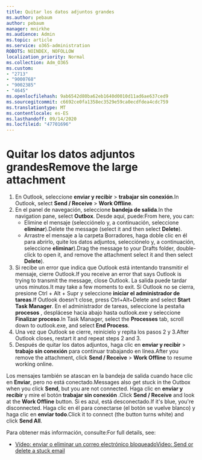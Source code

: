 ```yaml
---
title: Quitar los datos adjuntos grandes
ms.author: pebaum
author: pebaum
manager: mnirkhe
ms.audience: Admin
ms.topic: article
ms.service: o365-administration
ROBOTS: NOINDEX, NOFOLLOW
localization_priority: Normal
ms.collection: Adm_O365
ms.custom:
- "2713"
- "9000768"
- "9002385"
- "4645"
ms.openlocfilehash: 9ab6542d80ba62eb1640d0010d11ad6ae637ced9
ms.sourcegitcommit: c6692ce0fa1358ec3529e59ca0ecdfdea4cdc759
ms.translationtype: MT
ms.contentlocale: es-ES
ms.lasthandoff: 09/14/2020
ms.locfileid: "47701696"
---
```

# <a name="remove-the-large-attachment"></a><span data-ttu-id="cd6b0-102">Quitar los datos adjuntos grandes</span><span class="sxs-lookup"><span data-stu-id="cd6b0-102">Remove the large attachment</span></span>

1. <span data-ttu-id="cd6b0-103">En Outlook, seleccione **enviar y recibir**  >  **trabajar sin conexión**.</span><span class="sxs-lookup"><span data-stu-id="cd6b0-103">In Outlook, select **Send / Receive** > **Work Offline**.</span></span> 
2. <span data-ttu-id="cd6b0-104">En el panel de navegación, seleccione **bandeja de salida**.</span><span class="sxs-lookup"><span data-stu-id="cd6b0-104">In the navigation pane, select **Outbox**.</span></span> <span data-ttu-id="cd6b0-105">Desde aquí, puede:</span><span class="sxs-lookup"><span data-stu-id="cd6b0-105">From here, you can:</span></span> 
    - <span data-ttu-id="cd6b0-106">Elimine el mensaje (selecciónelo y, a continuación, seleccione **eliminar**).</span><span class="sxs-lookup"><span data-stu-id="cd6b0-106">Delete the message (select it and then select **Delete**).</span></span>
    - <span data-ttu-id="cd6b0-107">Arrastre el mensaje a la carpeta Borradores, haga doble clic en él para abrirlo, quite los datos adjuntos, selecciónelo y, a continuación, seleccione **eliminar**).</span><span class="sxs-lookup"><span data-stu-id="cd6b0-107">Drag the message to your Drafts folder, double-click to open it, and remove the attachment select it and then select **Delete**).</span></span>
3. <span data-ttu-id="cd6b0-108">Si recibe un error que indica que Outlook está intentando transmitir el mensaje, cierre Outlook.</span><span class="sxs-lookup"><span data-stu-id="cd6b0-108">If you receive an error that says Outlook is trying to transmit the message, close Outlook.</span></span> <span data-ttu-id="cd6b0-109">La salida puede tardar unos minutos.</span><span class="sxs-lookup"><span data-stu-id="cd6b0-109">It may take a few moments to exit.</span></span> <span data-ttu-id="cd6b0-110">Si Outlook no se cierra, presione Ctrl + Alt + Supr y seleccione **iniciar el administrador de tareas**.</span><span class="sxs-lookup"><span data-stu-id="cd6b0-110">If Outlook doesn't close, press Ctrl+Alt+Delete and select **Start Task Manager**.</span></span> <span data-ttu-id="cd6b0-111">En el administrador de tareas, seleccione la pestaña **procesos** , desplácese hacia abajo hasta outlook.exe y seleccione **Finalizar proceso**.</span><span class="sxs-lookup"><span data-stu-id="cd6b0-111">In Task Manager, select the **Processes** tab, scroll down to outlook.exe, and select **End Process**.</span></span>
4. <span data-ttu-id="cd6b0-112">Una vez que Outlook se cierre, reinícielo y repita los pasos 2 y 3.</span><span class="sxs-lookup"><span data-stu-id="cd6b0-112">After Outlook closes, restart it and repeat steps 2 and 3.</span></span> 
5. <span data-ttu-id="cd6b0-113">Después de quitar los datos adjuntos, haga clic en **enviar y recibir**  >  **trabajo sin conexión** para continuar trabajando en línea.</span><span class="sxs-lookup"><span data-stu-id="cd6b0-113">After you remove the attachment, click **Send / Receive** > **Work Offline** to resume working online.</span></span> 

<span data-ttu-id="cd6b0-114">Los mensajes también se atascan en la bandeja de salida cuando hace clic en **Enviar**, pero no está conectado.</span><span class="sxs-lookup"><span data-stu-id="cd6b0-114">Messages also get stuck in the Outbox when you click **Send**, but you are not connected.</span></span> <span data-ttu-id="cd6b0-115">Haga clic en **enviar y recibir** y mire el botón **trabajar sin conexión** .</span><span class="sxs-lookup"><span data-stu-id="cd6b0-115">Click **Send / Receive** and look at the **Work Offline** button.</span></span> <span data-ttu-id="cd6b0-116">Si es azul, está desconectado.</span><span class="sxs-lookup"><span data-stu-id="cd6b0-116">If it's blue, you're disconnected.</span></span> <span data-ttu-id="cd6b0-117">Haga clic en él para conectarse (el botón se vuelve blanco) y haga clic en **enviar todo**.</span><span class="sxs-lookup"><span data-stu-id="cd6b0-117">Click it to connect (the button turns white) and click **Send All**.</span></span>
 
 <span data-ttu-id="cd6b0-118">Para obtener más información, consulte:</span><span class="sxs-lookup"><span data-stu-id="cd6b0-118">For full details, see:</span></span>
- [<span data-ttu-id="cd6b0-119">Vídeo: enviar o eliminar un correo electrónico bloqueado</span><span class="sxs-lookup"><span data-stu-id="cd6b0-119">Video: Send or delete a stuck email</span></span>](https://support.office.com/article/Video-Send-or-delete-an-email-stuck-in-your-outbox-26d5d34a-4e5f-444a-a9e8-44db04a94dec) 